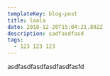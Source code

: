```yaml
---
templateKey: blog-post
title: laala
date: 2018-12-20T15:04:21.892Z
description: sadfasdfasd
tags:
  - 123 123 123
---
```

asdfasdfasdfasdfasdfasfd
